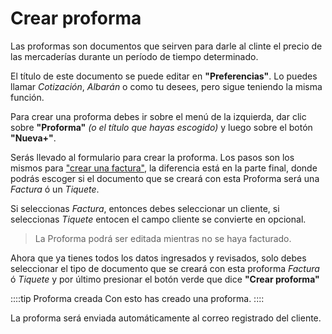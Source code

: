# Crear proforma

Las proformas son documentos que seirven para darle al clinte el precio de las mercaderías durante un período de tiempo determinado.

El título de este documento se puede editar en **"Preferencias"**. Lo puedes llamar *Cotización*, *Albarán* o como tu desees, pero sigue teniendo la misma función.

Para crear una proforma debes ir sobre el menú de la izquierda, dar clic sobre **"Proforma"** *(o el título que hayas escogido)* y luego sobre el botón **"Nueva+"**.

Serás llevado al formulario para crear la proforma. Los pasos son los mismos para ["crear una factura"](/start/create-invoice), la diferencia está en la parte final, donde podrás escoger si el documento que se creará con esta Proforma será una *Factura* ó un *Tiquete*.

Si seleccionas *Factura*, entonces debes seleccionar un cliente, si seleccionas *Tiquete* entocen el campo cliente se convierte en opcional.

> La Proforma podrá ser editada mientras no se haya facturado.

Ahora que ya tienes todos los datos ingresados y revisados, solo debes seleccionar el tipo de documento que se creará con esta proforma *Factura* ó *Tiquete* y por último presionar el botón verde que dice **"Crear proforma"**

::::tip Proforma creada
Con esto has creado una proforma.
::::

La proforma será enviada automáticamente al correo registrado del cliente.